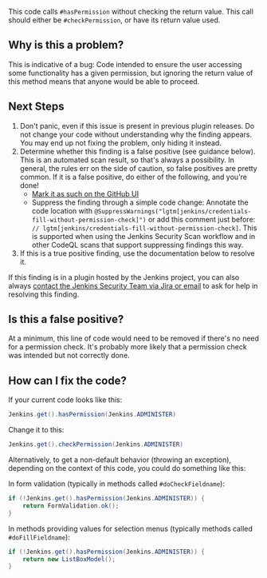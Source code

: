 This code calls `#hasPermission` without checking the return value. This call should either be `#checkPermission`, or have its return value used.

## Why is this a problem?

This is indicative of a bug: Code intended to ensure the user accessing some functionality has a given permission, but ignoring the return value of this method means that anyone would be able to proceed.

## Next Steps

<!-- Generic section used in all findings -->

1. Don't panic, even if this issue is present in previous plugin releases. Do not change your code without understanding why the finding appears. You may end up not fixing the problem, only hiding it instead.
2. Determine whether this finding is a false positive (see guidance below). This is an automated scan result, so that's always a possibility. In general, the rules err on the side of caution, so false positives are pretty common. If it is a false positive, do either of the following, and you're done!
    * [Mark it as such on the GitHub UI](https://docs.github.com/en/code-security/code-scanning/automatically-scanning-your-code-for-vulnerabilities-and-errors/managing-code-scanning-alerts-for-your-repository#dismissing--alerts)
    * Suppress the finding through a simple code change:
      Annotate the code location with `@SuppressWarnings("lgtm[jenkins/credentials-fill-without-permission-check]")` or add this comment just before: `// lgtm[jenkins/credentials-fill-without-permission-check]`.
      This is supported when using the Jenkins Security Scan workflow and in other CodeQL scans that support suppressing findings this way.
3. If this is a true positive finding, use the documentation below to resolve it.

If this finding is in a plugin hosted by the Jenkins project, you can also always [contact the Jenkins Security Team via Jira or email](https://www.jenkins.io/security/#reporting-vulnerabilities) to ask for help in resolving this finding.

## Is this a false positive?

At a minimum, this line of code would need to be removed if there's no need for a permission check. It's probably more likely that a permission check was intended but not correctly done.

## How can I fix the code?

If your current code looks like this:
```java
Jenkins.get().hasPermission(Jenkins.ADMINISTER)
```
Change it to this:
```java
Jenkins.get().checkPermission(Jenkins.ADMINISTER)
```
Alternatively, to get a non-default behavior (throwing an exception), depending on the context of this code, you could do something like this:

In form validation (typically in methods called `#doCheckFieldname`):
```java
if (!Jenkins.get().hasPermission(Jenkins.ADMINISTER)) {
    return FormValidation.ok();
}
```
In methods providing values for selection menus (typically methods called `#doFillFieldname`):
```java
if (!Jenkins.get().hasPermission(Jenkins.ADMINISTER)) {
    return new ListBoxModel();
}
```
